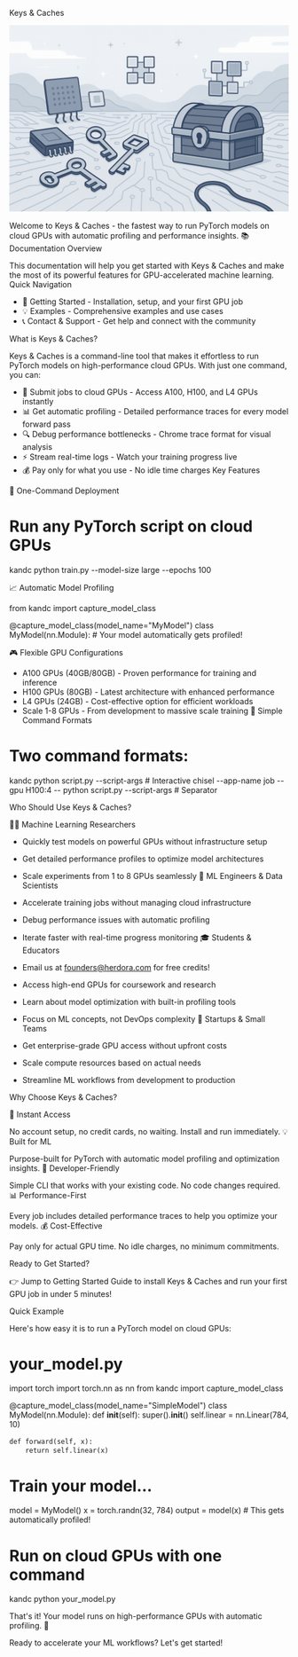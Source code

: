 Keys & Caches 

![Keys & Caches Banner](assets/banner.png)

Welcome to Keys & Caches - the fastest way to run PyTorch models on cloud GPUs with automatic profiling and performance insights.
📚 Documentation Overview

This documentation will help you get started with Keys & Caches and make the most of its powerful features for GPU-accelerated machine learning.
Quick Navigation

* 🚀 Getting Started - Installation, setup, and your first GPU job
* 💡 Examples - Comprehensive examples and use cases
* 📞 Contact & Support - Get help and connect with the community

What is Keys & Caches?

Keys & Caches is a command-line tool that makes it effortless to run PyTorch models on high-performance cloud GPUs. With just one command, you can:
* 🚀 Submit jobs to cloud GPUs - Access A100, H100, and L4 GPUs instantly
* 📊 Get automatic profiling - Detailed performance traces for every model forward pass
* 🔍 Debug performance bottlenecks - Chrome trace format for visual analysis
* ⚡ Stream real-time logs - Watch your training progress live
* 💰 Pay only for what you use - No idle time charges
Key Features

🎯 One-Command Deployment

# Run any PyTorch script on cloud GPUs
kandc python train.py --model-size large --epochs 100

📈 Automatic Model Profiling

from kandc import capture_model_class

@capture_model_class(model_name="MyModel")
class MyModel(nn.Module):
    # Your model automatically gets profiled!

🎮 Flexible GPU Configurations

* A100 GPUs (40GB/80GB) - Proven performance for training and inference
* H100 GPUs (80GB) - Latest architecture with enhanced performance
* L4 GPUs (24GB) - Cost-effective option for efficient workloads
* Scale 1-8 GPUs - From development to massive scale training
🔧 Simple Command Formats

# Two command formats:
kandc python script.py --script-args                                  # Interactive
chisel --app-name job --gpu H100:4 -- python script.py --script-args  # Separator


Who Should Use Keys & Caches?

🧑‍🔬 Machine Learning Researchers

* Quickly test models on powerful GPUs without infrastructure setup
* Get detailed performance profiles to optimize model architectures
* Scale experiments from 1 to 8 GPUs seamlessly
🏢 ML Engineers & Data Scientists

* Accelerate training jobs without managing cloud infrastructure
* Debug performance issues with automatic profiling
* Iterate faster with real-time progress monitoring
🎓 Students & Educators

* Email us at founders@herdora.com for free credits!
* Access high-end GPUs for coursework and research
* Learn about model optimization with built-in profiling tools
* Focus on ML concepts, not DevOps complexity
🚀 Startups & Small Teams

* Get enterprise-grade GPU access without upfront costs
* Scale compute resources based on actual needs
* Streamline ML workflows from development to production

Why Choose Keys & Caches?

🚀 Instant Access

No account setup, no credit cards, no waiting. Install and run immediately.
💡 Built for ML

Purpose-built for PyTorch with automatic model profiling and optimization insights.
🎯 Developer-Friendly

Simple CLI that works with your existing code. No code changes required.
📊 Performance-First

Every job includes detailed performance traces to help you optimize your models.
💰 Cost-Effective

Pay only for actual GPU time. No idle charges, no minimum commitments.

Ready to Get Started?

👉 Jump to Getting Started Guide to install Keys & Caches and run your first GPU job in under 5 minutes!

Quick Example

Here's how easy it is to run a PyTorch model on cloud GPUs:
# your_model.py
import torch
import torch.nn as nn
from kandc import capture_model_class

@capture_model_class(model_name="SimpleModel")
class MyModel(nn.Module):
    def __init__(self):
        super().__init__()
        self.linear = nn.Linear(784, 10)
    
    def forward(self, x):
        return self.linear(x)

# Train your model...
model = MyModel()
x = torch.randn(32, 784)
output = model(x)  # This gets automatically profiled!

# Run on cloud GPUs with one command
kandc python your_model.py

That's it! Your model runs on high-performance GPUs with automatic profiling. 🎉

Ready to accelerate your ML workflows? Let's get started!
